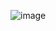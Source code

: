 ![image](https://github.com/tuankhaido/HR-project/assets/123711916/e208dbd0-40ad-4c5e-9867-e57063671b67)
